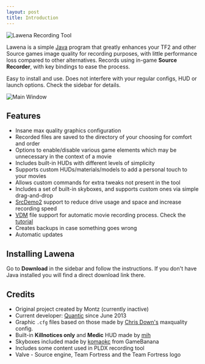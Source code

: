 ```yaml
---
layout: post
title: Introduction
---
```


![Lawena Recording Tool](http://i.imgur.com/dlRdaeA.png)

Lawena is a simple [Java](http://java.com/download) program that greatly enhances your TF2 and other Source games image quality for recording purposes, with little performance loss compared to other alternatives. Records using in-game **Source Recorder**, with key bindings to ease the process.

Easy to install and use. Does not interfere with your regular configs, HUD or launch options. Check the sidebar for details.

![Main Window](http://i.imgur.com/kXHsYDu.png)

## Features

* Insane max quality graphics configuration
* Recorded files are saved to the directory of your choosing for comfort and order
* Options to enable/disable various game elements which may be unnecessary in the context of a movie
* Includes built-in HUDs with different levels of simplicity
* Supports custom HUDs/materials/models to add a personal touch to your movies
* Allows custom commands for extra tweaks not present in the tool
* Includes a set of built-in skyboxes, and supports custom ones via simple drag-and-drop
* [SrcDemo2](http://code.google.com/p/srcdemo2/) support to reduce drive usage and space and increase recording speed
* [VDM](https://developer.valvesoftware.com/wiki/Demo_Recording_Tools) file support for automatic movie recording process. Check the [tutorial](https://github.com/iabarca/lawena-recording-tool/wiki/VDM-tutorial)
* Creates backups in case something goes wrong
* Automatic updates

## Installing Lawena

Go to **Download** in the sidebar and follow the instructions. If you don't have Java installed you will find a direct download link there.

## Credits

* Original project created by Montz (currently inactive)
* Current developer: [Quantic](http://steamcommunity.com/profiles/76561198012092861/) since June 2013
* Graphic `.cfg` files based on those made by [Chris Down's](https://chrisdown.name/tf2/) maxquality config.
* Built-in **Killnotices only** and **Medic** HUD made by [mih](https://github.com/Kuw/recordinghuds)
* Skyboxes included made by [komaokc](http://gamebanana.com/members/submissions/textures/289553) from GameBanana
* Includes some content used in PLDX recording tool
* Valve - Source engine, Team Fortress and the Team Fortress logo
